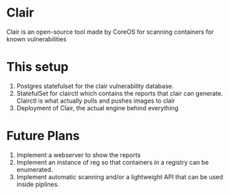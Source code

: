 # Clair

Clair is an open-source tool made by CoreOS for scanning containers for known vulnerabilities

# This setup

1. Postgres statefulset for the clair vulnerability database.
2. StatefulSet for clairctl which contains the reports that clair can generate. Clairctl is what actually pulls and pushes images to clair
3. Deployment of Clair, the actual engine behind everything

# Future Plans

1. Implement a webserver to show the reports
2. Implement an instance of reg so that containers in a registry can be enumerated.
3. Implement automatic scanning and/or a lightweight API that can be used inside piplines.
